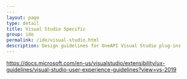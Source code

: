 ```yaml
---
---
layout: page
type: detail
title: Visual Studio Specific
group: ide
permalink: /ide/visual-studio.html
description: Design guidelines for OneAPI Visual Studio plug-ins
---
```



https://docs.microsoft.com/en-us/visualstudio/extensibility/ux-guidelines/visual-studio-user-experience-guidelines?view=vs-2019